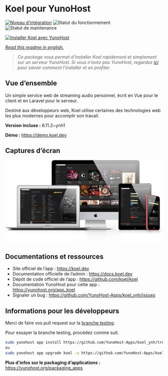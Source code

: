 <!--
N.B.: This README was automatically generated by https://github.com/YunoHost/apps/tree/master/tools/README-generator
It shall NOT be edited by hand.
-->

# Koel pour YunoHost

[![Niveau d’intégration](https://dash.yunohost.org/integration/koel.svg)](https://dash.yunohost.org/appci/app/koel) ![Statut du fonctionnement](https://ci-apps.yunohost.org/ci/badges/koel.status.svg) ![Statut de maintenance](https://ci-apps.yunohost.org/ci/badges/koel.maintain.svg)

[![Installer Koel avec YunoHost](https://install-app.yunohost.org/install-with-yunohost.svg)](https://install-app.yunohost.org/?app=koel)

*[Read this readme in english.](./README.md)*

> *Ce package vous permet d’installer Koel rapidement et simplement sur un serveur YunoHost.
Si vous n’avez pas YunoHost, regardez [ici](https://yunohost.org/#/install) pour savoir comment l’installer et en profiter.*

## Vue d’ensemble

Un simple service web de streaming audio personnel, écrit en Vue pour le client et en Laravel pour le serveur.

Destiné aux développeurs web, Koel utilise certaines des technologies web les plus modernes pour accomplir son travail.


**Version incluse :** 6.11.2~ynh1

**Démo :** https://demo.koel.dev

## Captures d’écran

![Capture d’écran de Koel](./doc/screenshots/showcase.png)

## Documentations et ressources

* Site officiel de l’app : <https://koel.dev>
* Documentation officielle de l’admin : <https://docs.koel.dev>
* Dépôt de code officiel de l’app : <https://github.com/koel/koel>
* Documentation YunoHost pour cette app : <https://yunohost.org/app_koel>
* Signaler un bug : <https://github.com/YunoHost-Apps/koel_ynh/issues>

## Informations pour les développeurs

Merci de faire vos pull request sur la [branche testing](https://github.com/YunoHost-Apps/koel_ynh/tree/testing).

Pour essayer la branche testing, procédez comme suit.

``` bash
sudo yunohost app install https://github.com/YunoHost-Apps/koel_ynh/tree/testing --debug
ou
sudo yunohost app upgrade koel -u https://github.com/YunoHost-Apps/koel_ynh/tree/testing --debug
```

**Plus d’infos sur le packaging d’applications :** <https://yunohost.org/packaging_apps>